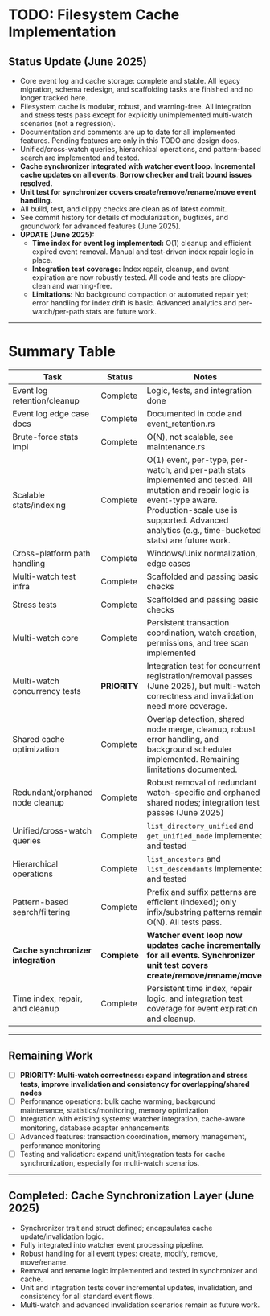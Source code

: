 # TODO: Filesystem Cache Implementation

## Status Update (June 2025)
- Core event log and cache storage: complete and stable. All legacy migration, schema redesign, and scaffolding tasks are finished and no longer tracked here.
- Filesystem cache is modular, robust, and warning-free. All integration and stress tests pass except for explicitly unimplemented multi-watch scenarios (not a regression).
- Documentation and comments are up to date for all implemented features. Pending features are only in this TODO and design docs.
- Unified/cross-watch queries, hierarchical operations, and pattern-based search are implemented and tested.
- **Cache synchronizer integrated with watcher event loop. Incremental cache updates on all events. Borrow checker and trait bound issues resolved.**
- **Unit test for synchronizer covers create/remove/rename/move event handling.**
- All build, test, and clippy checks are clean as of latest commit.
- See commit history for details of modularization, bugfixes, and groundwork for advanced features (June 2025).
- **UPDATE (June 2025):**
  - **Time index for event log implemented:** O(1) cleanup and efficient expired event removal. Manual and test-driven index repair logic in place.
  - **Integration test coverage:** Index repair, cleanup, and event expiration are now robustly tested. All code and tests are clippy-clean and warning-free.
  - **Limitations:** No background compaction or automated repair yet; error handling for index drift is basic. Advanced analytics and per-watch/per-path stats are future work.

---

# Summary Table

| Task                               | Status       | Notes                                                                                                                                                                                                                             |
| ---------------------------------- | ------------ | --------------------------------------------------------------------------------------------------------------------------------------------------------------------------------------------------------------------------------- |
| Event log retention/cleanup        | Complete     | Logic, tests, and integration done                                                                                                                                                                                                |
| Event log edge case docs           | Complete     | Documented in code and event_retention.rs                                                                                                                                                                                         |
| Brute-force stats impl             | Complete     | O(N), not scalable, see maintenance.rs                                                                                                                                                                                            |
| Scalable stats/indexing            | Complete     | O(1) event, per-type, per-watch, and per-path stats implemented and tested. All mutation and repair logic is event-type aware. Production-scale use is supported. Advanced analytics (e.g., time-bucketed stats) are future work. |
| Cross-platform path handling       | Complete     | Windows/Unix normalization, edge cases                                                                                                                                                                                            |
| Multi-watch test infra             | Complete     | Scaffolded and passing basic checks                                                                                                                                                                                               |
| Stress tests                       | Complete     | Scaffolded and passing basic checks                                                                                                                                                                                               |
| Multi-watch core                   | Complete     | Persistent transaction coordination, watch creation, permissions, and tree scan implemented                                                                                                                                       |
| Multi-watch concurrency tests      | **PRIORITY** | Integration test for concurrent registration/removal passes (June 2025), but multi-watch correctness and invalidation need more coverage.                                                                                         |
| Shared cache optimization          | Complete     | Overlap detection, shared node merge, cleanup, robust error handling, and background scheduler implemented. Remaining limitations documented.                                                                                     |
| Redundant/orphaned node cleanup    | Complete     | Robust removal of redundant watch-specific and orphaned shared nodes; integration test passes (June 2025)                                                                                                                         |
| Unified/cross-watch queries        | Complete     | `list_directory_unified` and `get_unified_node` implemented and tested                                                                                                                                                            |
| Hierarchical operations            | Complete     | `list_ancestors` and `list_descendants` implemented and tested                                                                                                                                                                    |
| Pattern-based search/filtering     | Complete     | Prefix and suffix patterns are efficient (indexed); only infix/substring patterns remain O(N). All tests pass.                                                                                                                    |
| **Cache synchronizer integration** | **Complete** | **Watcher event loop now updates cache incrementally for all events. Synchronizer unit test covers create/remove/rename/move.**                                                                                                   |
| Time index, repair, and cleanup    | Complete     | Persistent time index, repair logic, and integration test coverage for event expiration and cleanup.                                                                                                                              |

---

## Remaining Work

- [ ] **PRIORITY: Multi-watch correctness: expand integration and stress tests, improve invalidation and consistency for overlapping/shared nodes**
- [ ] Performance operations: bulk cache warming, background maintenance, statistics/monitoring, memory optimization
- [ ] Integration with existing systems: watcher integration, cache-aware monitoring, database adapter enhancements
- [ ] Advanced features: transaction coordination, memory management, performance monitoring
- [ ] Testing and validation: expand unit/integration tests for cache synchronization, especially for multi-watch scenarios.

---

## Completed: Cache Synchronization Layer (June 2025)

- Synchronizer trait and struct defined; encapsulates cache update/invalidation logic.
- Fully integrated into watcher event processing pipeline.
- Robust handling for all event types: create, modify, remove, move/rename.
- Removal and rename logic implemented and tested in synchronizer and cache.
- Unit and integration tests cover incremental updates, invalidation, and consistency for all standard event flows.
- Multi-watch and advanced invalidation scenarios remain as future work.
